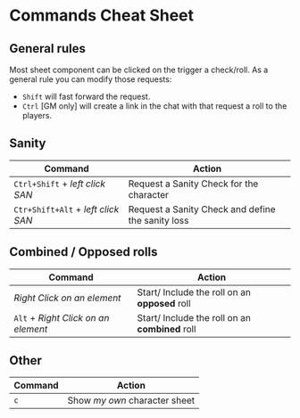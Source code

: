 <!--- This file is auto generated from module/manual/en/commands_cheat_sheet.md -->
# Commands Cheat Sheet

## General rules

Most sheet component can be clicked on the trigger a check/roll.
As a general rule you can modify those requests:

- `Shift` will fast forward the request.
- `Ctrl` [GM only] will create a link in the chat with that request a roll to the players.

## Sanity

| Command                            | Action                                            |
| ---------------------------------- | ------------------------------------------------- |
| `Ctrl+Shift` + _left click SAN_    | Request a Sanity Check for the character          |
| `Ctr+Shift+Alt` + _left click SAN_ | Request a Sanity Check and define the sanity loss |

## Combined / Opposed rolls

| Command                             | Action                                          |
| ----------------------------------- | ----------------------------------------------- |
| _Right Click on an element_         | Start/ Include the roll on an **opposed** roll  |
| `Alt` + _Right Click on an element_ | Start/ Include the roll on an **combined** roll |

## Other

| Command | Action                        |
| ------- | ----------------------------- |
| `c`     | Show _my own_ character sheet |
